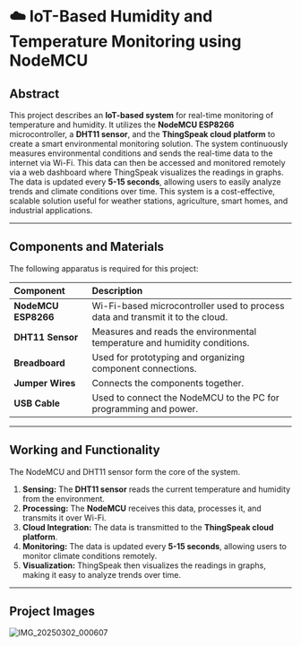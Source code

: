 # ☁️ IoT-Based Humidity and Temperature Monitoring using NodeMCU

## Abstract

This project describes an **IoT-based system** for real-time monitoring of temperature and humidity. It utilizes the **NodeMCU ESP8266** microcontroller, a **DHT11 sensor**, and the **ThingSpeak cloud platform** to create a smart environmental monitoring solution. The system continuously measures environmental conditions and sends the real-time data to the internet via Wi-Fi. This data can then be accessed and monitored remotely via a web dashboard where ThingSpeak visualizes the readings in graphs. The data is updated every **5-15 seconds**, allowing users to easily analyze trends and climate conditions over time. This system is a cost-effective, scalable solution useful for weather stations, agriculture, smart homes, and industrial applications.

---

## Components and Materials

The following apparatus is required for this project:

| Component | Description |
| :--- | :--- |
| **NodeMCU ESP8266** | Wi-Fi-based microcontroller used to process data and transmit it to the cloud. |
| **DHT11 Sensor** | Measures and reads the environmental temperature and humidity conditions. |
| **Breadboard** | Used for prototyping and organizing component connections. |
| **Jumper Wires** | Connects the components together. |
| **USB Cable** | Used to connect the NodeMCU to the PC for programming and power. |


---

## Working and Functionality

The NodeMCU and DHT11 sensor form the core of the system.

1.  **Sensing:** The **DHT11 sensor** reads the current temperature and humidity from the environment.
2.  **Processing:** The **NodeMCU** receives this data, processes it, and transmits it over Wi-Fi.
3.  **Cloud Integration:** The data is transmitted to the **ThingSpeak cloud platform**.
4.  **Monitoring:** The data is updated every **5-15 seconds**, allowing users to monitor climate conditions remotely.
5.  **Visualization:** ThingSpeak then visualizes the readings in graphs, making it easy to analyze trends over time.

---

## Project Images

![IMG_20250302_000607](https://github.com/user-attachments/assets/ae64ad83-9bae-4406-bff2-98076cae1525)
